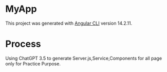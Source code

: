 # MyApp

This project was generated with [Angular CLI](https://github.com/angular/angular-cli) version 14.2.11.

# Process
Using ChatGPT 3.5 to generate Server.js,Service,Components for all page only for Practice Purpose.
